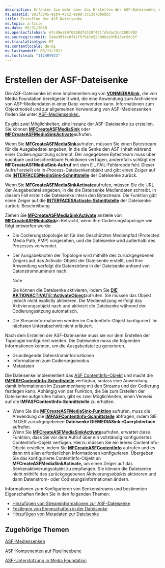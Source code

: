 ```yaml
---
description: Erfahren Sie mehr über das Erstellen der ASF-Dateisenke, mit der eine Anwendung ASF-Mediendaten in einer Datei archivieren kann.
ms.assetid: 991f3345-a6b4-45c2-a89d-3c13c70b6bbc
title: Erstellen der ASF-Dateisenke
ms.topic: article
ms.date: 05/31/2018
ms.openlocfilehash: 6fcd9ea19f0200dfd330f421fd5dac2cd100b702
ms.sourcegitcommit: 5d4e99f4c8f42f5f543e52cb9beb9fb13ec56c5f
ms.translationtype: MT
ms.contentlocale: de-DE
ms.lasthandoff: 06/19/2021
ms.locfileid: "112409923"
---
```

# <a name="creating-the-asf-file-sink"></a>Erstellen der ASF-Dateisenke

Die ASF-Dateisenke ist eine Implementierung von [**VONMEDIASink,**](/windows/desktop/api/mfidl/nn-mfidl-imfmediasink) die von Media Foundation bereitgestellt wird, die eine Anwendung zum Archivieren von ASF-Mediendaten in einer Datei verwenden kann. Informationen zum Objektmodell und zur allgemeinen Verwendung von ASF-Mediensenken finden Sie unter [ASF-Mediensenken.](asf-media-sinks.md)

Es gibt zwei Möglichkeiten, eine Instanz der ASF-Dateisenke zu erstellen. Sie können [**MFCreateASFMediaSink**](/windows/desktop/api/wmcontainer/nf-wmcontainer-mfcreateasfmediasink) oder [**MFCreateASFMediaSinkActivate**](/windows/desktop/api/wmcontainer/nf-wmcontainer-mfcreateasfmediasinkactivate)aufrufen.

Wenn Sie [**MFCreateASFMediaSink**](/windows/desktop/api/wmcontainer/nf-wmcontainer-mfcreateasfmediasink)aufrufen, müssen Sie einen Bytestream für die Ausgabedatei angeben, in die die Senke den ASF-Inhalt während einer Codierungssitzung schreibt. Der angegebene Bytestream muss über suchbare und beschreibbare Funktionen verfügen, andernfalls schlägt der **MFCreateASFMediaSink-Aufruf** mit dem E \_ FAIL-Fehlercode fehl. Dieser Aufruf erstellt ein In-Process-Dateisenkenobjekt und gibt einen Zeiger auf die [**INTERFACESMediaSink-Schnittstelle**](/windows/desktop/api/mfidl/nn-mfidl-imfmediasink) der Dateisenke zurück.

Wenn Sie [**MFCreateASFMediaSinkActivate**](/windows/desktop/api/wmcontainer/nf-wmcontainer-mfcreateasfmediasinkactivate)aufrufen, müssen Sie die URL der Ausgabedatei angeben, in die die Dateisenke Mediendaten schreibt. In diesem Fall erstellt die Dateisenke intern den Bytestream. Die Funktion gibt einen Zeiger auf die [**INTERFACESActivate-Schnittstelle**](/windows/desktop/api/mfobjects/nn-mfobjects-imfactivate) der Dateisenke zurück. Beschreibung

Ziehen Sie [**MFCreateASFMediaSinkActivate**](/windows/desktop/api/wmcontainer/nf-wmcontainer-mfcreateasfmediasinkactivate) anstelle von [**MFCreateASFMediaSink**](/windows/desktop/api/wmcontainer/nf-wmcontainer-mfcreateasfmediasink)in Betracht, wenn Ihre Codierungstopologie wie folgt entworfen wurde:

-   Die Codierungstopologie ist für den Geschützten Medienpfad (Protected Media Path, PMP) vorgesehen, und die Dateisenke wird außerhalb des Prozesses verwendet.
-   Der Ausgabeknoten der Topologie wird mithilfe des zurückgegebenen Zeigers auf das Activate-Objekt der Dateisenke erstellt, und Ihre Anwendung verfolgt die Datenströme in der Dateisenke anhand von Datenstromnummern nach.
    > [!Note]  
    > Sie können die Dateisenke aktivieren, indem Sie [**DIE AKTIONACTIVATE::ActivateObject**](/windows/desktop/api/mfobjects/nf-mfobjects-imfactivate-activateobject)aufrufen. Sie müssen das Objekt jedoch nicht explictly aktivieren. Die Mediensitzung verfolgt das Aktivierungsobjekt nach und aktiviert die Dateisenke während der Codierungssitzung automatisch.

     

-   Die Streaminformationen werden im ContentInfo-Objekt konfiguriert. Im nächsten Unterabschnitt nicht erläutert.

Nach dem Erstellen der ASF-Dateisenke muss sie vor dem Erstellen der Topologie konfiguriert werden. Die Dateisenke muss die folgenden Informationen kennen, um die Ausgabedatei zu generieren.

-   Grundlegende Datenstrominformationen
-   Informationen zum Codierungsmodus
-   Metadaten

Die Dateisenke implementiert das [ASF ContentInfo-Objekt](asf-contentinfo-object.md) und macht die [**IMFASFContentInfo-Schnittstelle**](/windows/desktop/api/wmcontainer/nn-wmcontainer-imfasfcontentinfo) verfügbar, sodass eine Anwendung damit Informationen im Zusammenhang mit den Streams und der Codierung festlegen kann. Abhängig von der Funktion, die Sie zum Erstellen der Dateisenke aufgerufen haben, gibt es zwei Möglichkeiten, einen Verweis auf die **IMFASFContentInfo-Schnittstelle** zu erhalten.

-   Wenn Sie die [**MFCreateASFMediaSink-Funktion**](/windows/desktop/api/wmcontainer/nf-wmcontainer-mfcreateasfmediasink) aufrufen, muss die Anwendung die [**IMFASFContentInfo-Schnittstelle**](/windows/desktop/api/wmcontainer/nn-wmcontainer-imfasfcontentinfo) abfragen, indem SIE IN DER zurückgegebenen **Dateisenke DIEMEDIASink::QueryInterface** aufrufen.
-   Wenn Sie [**MFCreateASFMediaSinkActivate**](/windows/desktop/api/wmcontainer/nf-wmcontainer-mfcreateasfmediasinkactivate)aufrufen, erwartet diese Funktion, dass Sie vor dem Aufruf über ein vollständig konfiguriertes ContentInfo-Objekt verfügen. Hierzu müssen Sie ein leeres ContentInfo-Objekt erstellen, indem Sie [**MFCreateASFContentInfo**](/windows/desktop/api/wmcontainer/nf-wmcontainer-mfcreateasfcontentinfo) aufrufen und es dann mit allen erforderlichen Informationen konfigurieren. Übergeben Sie das konfigurierte ContentInfo-Objekt an **MFCreateASFMediaSinkActivate,** um einen Zeiger auf das Senkenaktivierungsobjekt zu empfangen. Sie können die Dateisenke nicht mithilfe des zurückgegebenen Aktivierungsobjekts aktivieren und dann Datenstrom- oder Codierungsinformationen ändern.

Informationen zum Konfigurieren von Senkenstreams und bestimmten Eigenschaften finden Sie in den folgenden Themen:

-   [Hinzufügen von Streaminformationen zur ASF-Dateisenke](adding-stream-information-to-the-asf-file-sink.md)
-   [Festlegen von Eigenschaften in der Dateisenke](setting-properties-in-the-file-sink.md)
-   [Hinzufügen von Metadaten zur Dateisenke](adding-metadata-to-the-file-sink.md)

## <a name="related-topics"></a>Zugehörige Themen

<dl> <dt>

[ASF-Mediensenken](asf-media-sinks.md)
</dt> <dt>

[ASF-Komponenten auf Pipelineebene](pipeline-layer-asf-components.md)
</dt> <dt>

[ASF-Unterstützung in Media Foundation](asf-support-in-media-foundation.md)
</dt> </dl>

 

 



